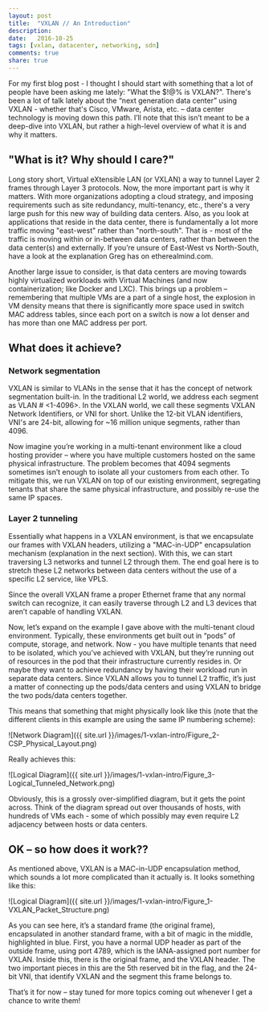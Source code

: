 ```yaml
---
layout: post
title:  "VXLAN // An Introduction"
description: 
date:   2016-10-25
tags: [vxlan, datacenter, networking, sdn]
comments: true
share: true
---
```

For my first blog post - I thought I should start with something that a lot of people have been asking me lately: "What the $!@% is VXLAN?". There's been a lot of talk lately about the “next generation data center” using VXLAN - whether that's Cisco, VMware, Arista, etc. – data center technology is moving down this path. I’ll note that this isn’t meant to be a deep-dive into VXLAN, but rather a high-level overview of what it is and why it matters.

## "What is it? Why should I care?"

Long story short, Virtual eXtensible LAN (or VXLAN) a way to tunnel Layer 2 frames through Layer 3 protocols. Now, the more important part is why it matters. With more organizations adopting a cloud strategy, and imposing requirements such as site redundancy, multi-tenancy, etc., there's a very large push for this new way of building data centers. Also, as you look at applications that reside in the data center, there is fundamentally a lot more traffic moving "east-west" rather than "north-south". That is - most of the traffic is moving within or in-between data centers, rather than between the data center(s) and externally. If you’re unsure of East-West vs North-South, have a look at the explanation Greg has on etherealmind.com.

Another large issue to consider, is that data centers are moving towards highly virtualized workloads with Virtual Machines (and now containerization; like Docker and LXC). This brings up a problem – remembering that multiple VMs are a part of a single host, the explosion in VM density means that there is significantly more space used in switch MAC address tables, since each port on a switch is now a lot denser and has more than one MAC address per port.

## What does it achieve?
### Network segmentation

VXLAN is similar to VLANs in the sense that it has the concept of network segmentation built-in. In the traditional L2 world, we address each segment as VLAN # <1-4096>. In the VXLAN world, we call these segments VXLAN Network Identifiers, or VNI for short. Unlike the 12-bit VLAN identifiers, VNI's are 24-bit, allowing for ~16 million unique segments, rather than 4096.

Now imagine you’re working in a multi-tenant environment like a cloud hosting provider – where you have multiple customers hosted on the same physical infrastructure. The problem becomes that 4094 segments sometimes isn’t enough to isolate all your customers from each other. To mitigate this, we run VXLAN on top of our existing environment, segregating tenants that share the same physical infrastructure, and possibly re-use the same IP spaces.

### Layer 2 tunneling

Essentially what happens in a VXLAN environment, is that we encapsulate our frames with VXLAN headers, utilizing a "MAC-in-UDP" encapsulation mechanism (explanation in the next section). With this, we can start traversing L3 networks and tunnel L2 through them. The end goal here is to stretch these L2 networks between data centers without the use of a specific L2 service, like VPLS.

Since the overall VXLAN frame a proper Ethernet frame that any normal switch can recognize, it can easily traverse through L2 and L3 devices that aren’t capable of handling VXLAN.

Now, let’s expand on the example I gave above with the multi-tenant cloud environment. Typically, these environments get built out in “pods” of compute, storage, and network. Now - you have multiple tenants that need to be isolated, which you’ve achieved with VXLAN, but they’re running out of resources in the pod that their infrastructure currently resides in. Or maybe they want to achieve redundancy by having their workload run in separate data centers. Since VXLAN allows you to tunnel L2 traffic, it’s just a matter of connecting up the pods/data centers and using VXLAN to bridge the two pods/data centers together.

This means that something that might physically look like this (note that the different clients in this example are using the same IP numbering scheme):

![Network Diagram]({{ site.url }}/images/1-vxlan-intro/Figure_2-CSP_Physical_Layout.png)

Really achieves this:

![Logical Diagram]({{ site.url }}/images/1-vxlan-intro/Figure_3-Logical_Tunneled_Network.png)

Obviously, this is a grossly over-simplified diagram, but it gets the point across. Think of the diagram spread out over thousands of hosts, with hundreds of VMs each - some of which possibly may even require L2 adjacency between hosts or data centers.

## OK – so how does it work??

As mentioned above, VXLAN is a MAC-in-UDP encapsulation method, which sounds a lot more complicated than it actually is. It looks something like this:

![Logical Diagram]({{ site.url }}/images/1-vxlan-intro/Figure_1-VXLAN_Packet_Structure.png)

As you can see here, it’s a standard frame (the original frame), encapsulated in another standard frame, with a bit of magic in the middle, highlighted in blue. First, you have a normal UDP header as part of the outside frame, using port 4789, which is the IANA-assigned port number for VXLAN. Inside this, there is the original frame, and the VXLAN header. The two important pieces in this are the 5th reserved bit in the flag, and the 24-bit VNI, that identify VXLAN and the segment this frame belongs to.

That’s it for now – stay tuned for more topics coming out whenever I get a chance to write them!
